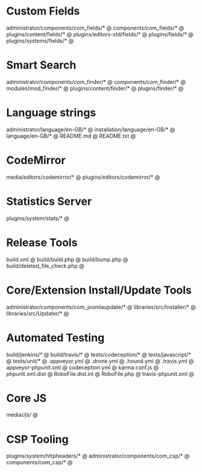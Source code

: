 # Custom Fields
administrator/components/com_fields/*  @<CodeOwnerUsername>
components/com_fields/*  @<CodeOwnerUsername>
plugins/content/fields/* @<CodeOwnerUsername>
plugins/editors-xtd/fields/* @<CodeOwnerUsername>
plugins/fields/* @<CodeOwnerUsername>
plugins/systems/fields/* @<CodeOwnerUsername>

# Smart Search
administrator/components/com_finder/* @<CodeOwnerUsername>
components/com_finder/* @<CodeOwnerUsername>
modules/mod_finder/* @<CodeOwnerUsername>
plugins/content/finder/* @<CodeOwnerUsername>
plugins/finder/* @<CodeOwnerUsername>

# Language strings
administrator/language/en-GB/* @<CodeOwnerUsername>
installation/language/en-GB/* @<CodeOwnerUsername>
language/en-GB/* @<CodeOwnerUsername>
README.md @<CodeOwnerUsername>
README.txt @<CodeOwnerUsername>

# CodeMirror
media/editors/codemirror/* @<CodeOwnerUsername>
plugins/editors/codemirror/* @<CodeOwnerUsername>

# Statistics Server
plugins/system/stats/* @<CodeOwnerUsername>

# Release Tools
build.xml @<CodeOwnerUsername>
build/build.php @<CodeOwnerUsername>
build/bump.php @<CodeOwnerUsername>
build/deleted_file_check.php @<CodeOwnerUsername>

# Core/Extension Install/Update Tools
administrator/components/com_joomlaupdate/* @<CodeOwnerUsername>
libraries/src/Installer/* @<CodeOwnerUsername>
libraries/src/Updater/* @<CodeOwnerUsername>

# Automated Testing
build/jenkins/*  @<CodeOwnerUsername>
build/travis/* @<CodeOwnerUsername>
tests/codeception/*  @<CodeOwnerUsername>
tests/javascript/* @<CodeOwnerUsername>
tests/unit/* @<CodeOwnerUsername>
.appveyor.yml @<CodeOwnerUsername>
.drone.yml  @<CodeOwnerUsername>
.hound.yml @<CodeOwnerUsername>
.travis.yml @<CodeOwnerUsername>
appveyor-phpunit.xml @<CodeOwnerUsername>
codeception.yml  @<CodeOwnerUsername>
karma.conf.js @<CodeOwnerUsername>
phpunit.xml.dist @<CodeOwnerUsername>
RoboFile.dist.ini  @<CodeOwnerUsername>
RoboFile.php  @<CodeOwnerUsername>
travis-phpunit.xml @<CodeOwnerUsername>

# Core JS
media/*/js/* @<CodeOwnerUsername>

# CSP Tooling
plugins/system/httpheaders/*  @<CodeOwnerUsername>
administrator/components/com_csp/* @<CodeOwnerUsername>
components/com_csp/* @<CodeOwnerUsername>
